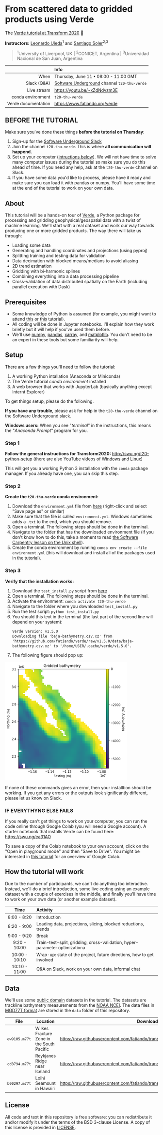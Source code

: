 # From scattered data to gridded products using Verde

The [Verde tutorial at Transform 2020](https://sched.co/c7KE) 💚

**Instructors:**
[Leonardo Uieda](https://www.leouieda.com/)<sup>1</sup> and
[Santiago Soler](https://santisoler.github.io/)<sup>2,3</sup>

> <sup>1</sup>University of Liverpool, UK |
> <sup>2</sup>CONICET, Argentina |
> <sup>3</sup>Universidad Nacional de San Juan, Argentina

|         | Info |
|--------:|:-----|
| When | Thursday, June 11 • 08:00 - 11:00 GMT |
| Slack (Q&A) | [Software Underground](https://softwareunderground.org/) channel `t20-thu-verde` |
| Live stream | https://youtu.be/-xZdNdvzm3E |
| conda environment  | `t20-thu-verde` |
| Verde documentation | https://www.fatiando.org/verde |

## BEFORE THE TUTORIAL

Make sure you've done these things **before the tutorial on Thursday**:

1. Sign-up for the [Software Underground Slack](https://softwareunderground.org/slack)
1. Join the channel `t20-thu-verde`. This is where **all communication will
   happend**.
1. Set up your computer ([intructions below](#setup)). We will not have time to
   solve many computer issues during the tutorial so make sure you do this
   ahead of time. If you need any help, ask at the `t20-thu-verde` channel on
   Slack.
1. If you have some data you'd like to process, please have it ready and make
   sure you can load it with pandas or numpy. You'll have some time at the end
   of the tutorial to work on your own data.

## About

This tutorial will be a hands-on tour of
[Verde](https://www.fatiando.org/verde/), a Python package for processing and
gridding geophysical/geospatial data with a twist of machine learning. We'll
start with a real dataset and work our way towards producing one or more
gridded products. The way there will take us through:

* Loading some data
* Generating and handling coordinates and projections (using pyproj)
* Splitting training and testing data for validation
* Data decimation with blocked means/medians to avoid aliasing
* 2D trend estimation
* Gridding with bi-harmonic splines
* Combining everything into a data processing pipeline
* Cross-validation of data distributed spatially on the Earth (including
  parallel execution with Dask)

## Prerequisites

* Some knowledge of Python is assumed (for example, you might want to attend
  [this](https://transform2020.sched.com/event/c7Jm/getting-started-with-python) or
  [this](https://transform2020.sched.com/event/c7Jn/more-python-for-subsurface) tutorial).
* All coding will be done in Jupyter notebooks. I'll explain how they work
  briefly but it will help if you've used them before.
* We'll use [numpy](https://numpy.org/), [pandas](https://pandas.pydata.org/),
  [xarray](http://xarray.pydata.org/), and [matplotlib](https://matplotlib.org/).
  You don't need to be an expert in these tools but some familiarity will help.

## Setup

There are a few things you'll need to follow the tutorial:

1. A working Python intallation (Anaconda or Miniconda)
2. The Verde tutorial *conda environment* installed
3. A web browser that works with JupyterLab
   (basically anything except Internt Explorer)

To get things setup, please do the following.

**If you have any trouble**, please ask for help in the
`t20-thu-verde` channel on the Software Underground slack.

**Windows users:** When you see "*terminal*" in the instructions,
this means the "*Anaconda Prompt*" program for you.

### Step 1

**Follow the general instructions for Transform2020:** http://swu.ng/t20-python-setup
(there are also YouTube videos of [Windows](https://youtu.be/FdatS_NKVrM)
and [Linux](https://youtu.be/3ncwbHyZeAg))

This will get you a working Python 3 installation with the `conda` package
manager. If you already have one, you can skip this step.

### Step 2

**Create the `t20-thu-verde` conda environment:**

1. Download the `environment.yml` file from [here](https://raw.githubusercontent.com/fatiando/transform2020/master/environment.yml) (right-click and select "Save page as" or similar)
1. Make sure that the file is called `environment.yml`. Windows sometimes adds a
   `.txt` to the end, which you should remove.
1. Open a terminal. The following steps should be done in the terminal.
1. Navigate to the folder that has the downloaded environment file
   (if you don't know how to do this, take a moment to read [the Software
   Carpentry lesson on the Unix shell](http://swcarpentry.github.io/shell-novice/)).
1. Create the conda environment by running `conda env create --file environment.yml`
   (this will download and install all of the packages used in the tutorial).

### Step 3

**Verify that the installation works:**

1. Download the `test_install.py` script from [here](https://raw.githubusercontent.com/fatiando/transform2020/master/test_install.py)
1. Open a terminal. The following steps should be done in the terminal.
1. Activate the environment: `conda activate t20-thu-verde`
1. Navigate to the folder where you downloaded `test_install.py`
1. Run the test script: `python test_install.py`
1. You should this text in the terminal (the last part of the second line will depend
   on your system):
   ```
   Verde version: v1.5.0
   Downloading file 'baja-bathymetry.csv.xz' from 'https://github.com/fatiando/verde/raw/v1.5.0/data/baja-bathymetry.csv.xz' to '/home/USER/.cache/verde/v1.5.0'.
   ```
1. The following figure should pop up:

[![Output of `test_python.py`.](https://raw.githubusercontent.com/fatiando/transform2020/master/test_install_output.png)](https://raw.githubusercontent.com/fatiando/transform2020/master/test_install_output.png)

If none of these commands gives an error, then your installtion should be working.
If you get any errors or the outputs look significantly different,
please let us know on Slack.

### IF EVERYTHYNG ELSE FAILS

If you really can't get things to work on your computer,
you can run the code online through Google Colab (you will need a Google account).
A starter notebook that installs Verde can be found here: https://swu.ng/ea31AO

To save a copy of the Colab notebook to your own account, click on the
"Open in playground mode" and then "Save to Drive".
You might be interested in
[this tutorial](https://transform2020.sched.com/event/c7Jn/tutorial-using-python-subsurface-tools-no-install-required)
for an overview of Google Colab.

## How the tutorial will work

Due to the number of participants, we can't do anything too interactive.
Instead, we'll do a brief introduction, some live coding using an example
dataset with a couple of exercises in the middle, and finally you'll have
time to work on your own data (or another example dataset).

| Time          | Activity |
|:-------------:|:---------|
|  8:00 -  8:20 | Introduction |
|  8:20 -  9:00 | Loading data, projections, slicing, blocked reductions, trends |
|  9:00 -  9:20 | Break |
|  9:20 - 10:00 | Train-test-split, gridding, cross-validation, hyper-parameter optimizationa |
| 10:00 - 10:10 | Wrap-up: state of the project, future directions, how to get involved |
| 10:10 - 11:00 | Q&A on Slack, work on your own data, informal chat |

## Data

We'll use some [public domain](https://www.ngdc.noaa.gov/ngdcinfo/privacy.html#disclaimer)
datasets in the tutorial. The datasets are trackline bathymetry measurements
from the [NOAA NCEI](https://ngdc.noaa.gov/mgg/geodas/trackline.html).
The data files in [MGD77T format](https://ngdc.noaa.gov/mgg/dat/geodas/docs/mgd77.pdf)
are stored in the `data` folder of this repository.

| File | Location | Download | MD5 hash |
| ---- | -------- | -------- | -------- |
| `ew9105.m77t` | Wilkes Fracture Zone in the South Pacific | https://raw.githubusercontent.com/fatiando/transform2020/master/data/ew9105.m77t | `md5:27a0f501251b9dd5a1413722e1c406ea` |
| `cd8794.m77t` | Reykjanes Ridge near Iceland | https://raw.githubusercontent.com/fatiando/transform2020/master/data/cd8794.m77t | `md5:48be7f63d020dacdb95116d88e35fc61` |
| `b00297.m77t` | Loihi Seamount in Hawai'i | https://raw.githubusercontent.com/fatiando/transform2020/master/data/b00297.m77t | `md5:8a6eaadbd732b54f65075c9e18593f82` |

## License

All code and text in this repository is free software: you can redistribute it and/or
modify it under the terms of the BSD 3-clause License.
A copy of this license is provided in [LICENSE](https://github.com/fatiando/transform2020/blob/master/LICENSE).
